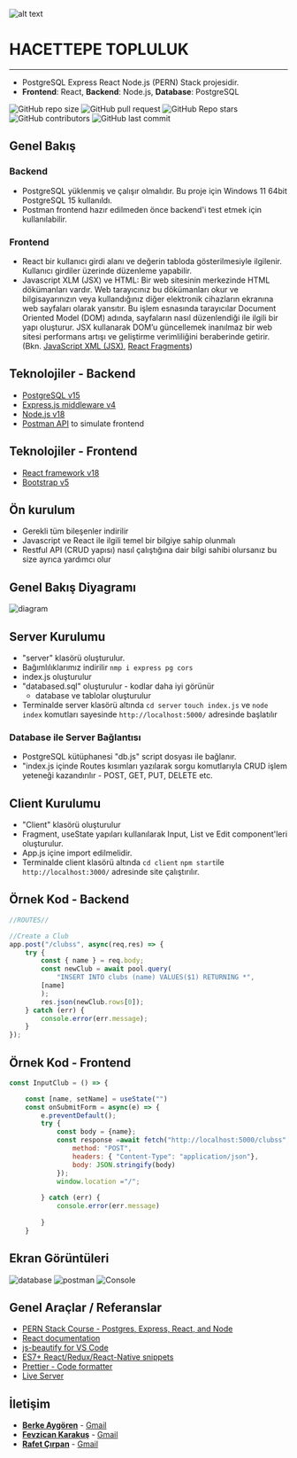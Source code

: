 ![alt text](https://www.freelogovectors.net/wp-content/uploads/2020/07/hacettepe-universitesi-logo-768x178.png)
# HACETTEPE TOPLULUK
---

- PostgreSQL Express React Node.js (PERN) Stack projesidir.
- **Frontend**: React, **Backend**: Node.js, **Database**: PostgreSQL

![GitHub repo size](https://img.shields.io/github/repo-size/Berke0609/Topluluk?style=plastic)
![GitHub pull request](https://img.shields.io/github/issues-pr/Berke0609/Topluluk?style=plastic)
![GitHub Repo stars](https://img.shields.io/github/stars/Berke0609/Topluluk?style=plastic)
![GitHub contributors](https://img.shields.io/github/contributors/Berke0609/Topluluk?style=plastic)
![GitHub last commit](https://img.shields.io/github/last-commit/Berke0609/Topluluk?style=plastic)


## Genel Bakış

### Backend
* PostgreSQL yüklenmiş ve çalışır olmalıdır. Bu proje için Windows 11 64bit PostgreSQL 15 kullanıldı.
* Postman frontend hazır edilmeden önce backend'i test etmek için kullanılabilir.

### Frontend

* React bir kullanıcı girdi alanı ve değerin tabloda gösterilmesiyle ilgilenir. Kullanıcı girdiler üzerinde düzenleme yapabilir.
* Javascript XLM (JSX) ve HTML: Bir web sitesinin merkezinde HTML dökümanları vardır. Web tarayıcınız bu dökümanları okur ve bilgisayarınızın veya kullandığınız diğer elektronik cihazların ekranına web sayfaları olarak yansıtır. Bu işlem esnasında tarayıcılar Document Oriented Model (DOM) adında, sayfaların nasıl düzenlendiği ile ilgili bir yapı oluşturur. JSX kullanarak DOM’u güncellemek inanılmaz bir web sitesi performans artışı ve geliştirme verimliliğini beraberinde getirir.
(Bkn. [JavaScript XML (JSX)](https://reactjs.org/docs/introducing-jsx.html), [React Fragments](https://reactjs.org/docs/fragments.html))

## Teknolojiler - Backend

* [PostgreSQL v15](https://www.postgresql.org/)
* [Express.js middleware v4](https://expressjs.com/)
* [Node.js v18](https://nodejs.org/en/)
* [Postman API](https://www.postman.com/downloads/) to simulate frontend

## Teknolojiler - Frontend

* [React framework v18](https://reactjs.org/)
* [Bootstrap v5](https://getbootstrap.com/)

## Ön kurulum

* Gerekli tüm bileşenler indirilir
* Javascript ve React ile ilgili temel bir bilgiye sahip olunmalı
* Restful API (CRUD yapısı) nasıl çalıştığına dair bilgi sahibi olursanız bu size ayrıca yardımcı olur

## Genel Bakış Diyagramı

![diagram](/docs/pern_stack_diagram.drawio.png)

## Server Kurulumu

* "server" klasörü oluşturulur.
* Bağımlılıklarımız indirilir  `nmp i express pg cors`
* index.js oluşturulur
* "databased.sql" oluşturulur - kodlar daha iyi görünür
    * database ve tablolar oluşturulur
* Terminalde server klasörü altında `cd server` `touch index.js` ve `node index` komutları sayesinde `http://localhost:5000/` adresinde başlatılır

### Database ile Server Bağlantısı

* PostgreSQL kütüphanesi "db.js" script dosyası ile bağlanır. 
* "index.js içinde Routes kısımları yazılarak sorgu komutlarıyla CRUD işlem yeteneği kazandırılır - POST, GET, PUT, DELETE etc. 

## Client Kurulumu

* "Client" klasörü oluşturulur
* Fragment, useState yapıları kullanılarak Input, List ve Edit component'leri oluşturulur.
* App.js içine import edilmelidir.
* Terminalde client klasörü altında `cd client` `npm start`ile `http://localhost:3000/` adresinde site çalıştırılır.

## Örnek Kod - Backend

```javascript
//ROUTES//

//Create a Club
app.post("/clubss", async(req,res) => {
    try {
        const { name } = req.body;
        const newClub = await pool.query(
            "INSERT INTO clubs (name) VALUES($1) RETURNING *",
        [name]
        );
        res.json(newClub.rows[0]);
    } catch (err) {
        console.error(err.message);
    }
});
```

## Örnek Kod - Frontend 

```javascript
const InputClub = () => {

    const [name, setName] = useState("")
    const onSubmitForm = async(e) => {
        e.preventDefault();
        try {
            const body = {name};
            const response =await fetch("http://localhost:5000/clubss", {
                method: "POST",
                headers: { "Content-Type": "application/json"},
                body: JSON.stringify(body)
            });
            window.location ="/";
            
        } catch (err) {
            console.error(err.message)
            
        }
    }
```

## Ekran Görüntüleri
![database](/docs/database.png)
![postman](/docs/postman_test.png)
![Console](/docs/LOCALHOST3000.jpg)

## Genel Araçlar / Referanslar

* [PERN Stack Course - Postgres, Express, React, and Node](https://www.youtube.com/watch?v=ldYcgPKEZC8)
* [React documentation](https://reactjs.org/docs/getting-started.html)
* [js-beautify for VS Code](https://marketplace.visualstudio.com/items?itemName=HookyQR.beautify)
* [ES7+ React/Redux/React-Native snippets](https://marketplace.visualstudio.com/items?itemName=dsznajder.es7-react-js-snippets)
* [Prettier - Code formatter](https://marketplace.visualstudio.com/items?itemName=esbenp.prettier-vscode)
* [Live Server](https://marketplace.visualstudio.com/items?itemName=ritwickdey.LiveServer)

## İletişim

* <a href="https://github.com/Berke0609" target="_blank">**Berke Aygören**</a> - [Gmail](mailto:berkeaygoren5@gmail.com)
* <a href="https://github.com/f-karakus" target="_blank">**Fevzican Karakuş**</a> - [Gmail](mailto:fevzican.karakus@gmail.com)
* <a href="https://github.com/cirpanrafet" target="_blank">**Rafet Çırpan**</a> - [Gmail](mailto:cirpanrafet@gmail.com)

